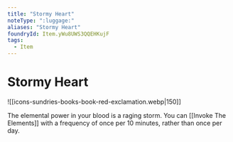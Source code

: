 ```yaml
---
title: "Stormy Heart"
noteType: ":luggage:"
aliases: "Stormy Heart"
foundryId: Item.yWu8UWS3QQEHKujF
tags:
  - Item
---
```


# Stormy Heart
![[icons-sundries-books-book-red-exclamation.webp|150]]

The elemental power in your blood is a raging storm. You can [[Invoke The Elements]] with a frequency of once per 10 minutes, rather than once per day.
